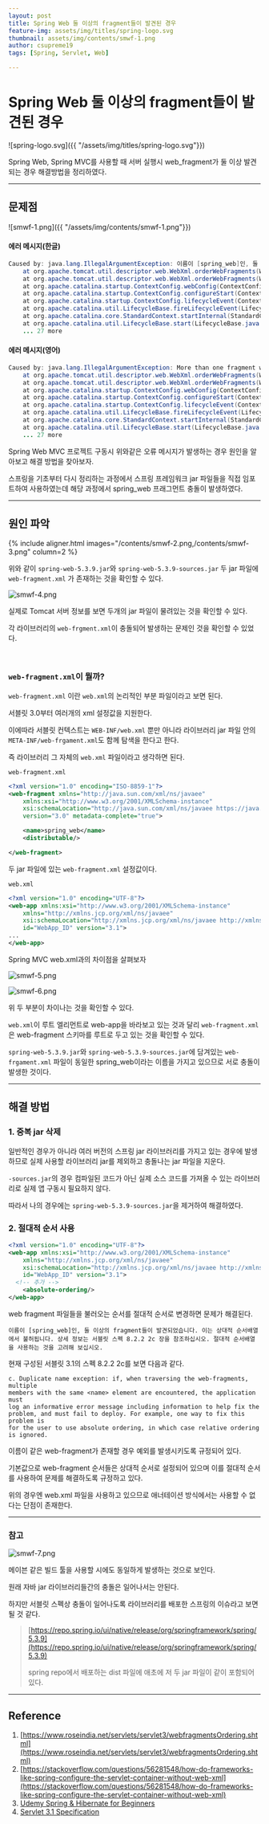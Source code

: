 ```yaml
---
layout: post
title: Spring Web 둘 이상의 fragment들이 발견된 경우
feature-img: assets/img/titles/spring-logo.svg
thumbnail: assets/img/contents/smwf-1.png
author: csupreme19
tags: [Spring, Servlet, Web]

---
```


# Spring Web 둘 이상의 fragment들이 발견된 경우

![spring-logo.svg]({{ "/assets/img/titles/spring-logo.svg"}})

Spring Web, Spring MVC를 사용할 때 서버 실행시 web_fragment가 둘 이상 발견되는 경우 해결방법을 정리하였다.

---

## 문제점

![smwf-1.png]({{ "/assets/img/contents/smwf-1.png"}})

#### 에러 메시지(한글)

```java
Caused by: java.lang.IllegalArgumentException: 이름이 [spring_web]인, 둘 이상의 fragment들이 발견되었습니다. 이는 상대적 순서배열에서 불허됩니다. 상세 정보는 서블릿 스펙 8.2.2 2c 장을 참조하십시오. 절대적 순서배열을 사용하는 것을 고려해 보십시오.
	at org.apache.tomcat.util.descriptor.web.WebXml.orderWebFragments(WebXml.java:2262)
	at org.apache.tomcat.util.descriptor.web.WebXml.orderWebFragments(WebXml.java:2220)
	at org.apache.catalina.startup.ContextConfig.webConfig(ContextConfig.java:1294)
	at org.apache.catalina.startup.ContextConfig.configureStart(ContextConfig.java:986)
	at org.apache.catalina.startup.ContextConfig.lifecycleEvent(ContextConfig.java:303)
	at org.apache.catalina.util.LifecycleBase.fireLifecycleEvent(LifecycleBase.java:123)
	at org.apache.catalina.core.StandardContext.startInternal(StandardContext.java:5135)
	at org.apache.catalina.util.LifecycleBase.start(LifecycleBase.java:183)
	... 27 more
```

#### 에러 메시지(영어)

```java
Caused by: java.lang.IllegalArgumentException: More than one fragment with the name [spring_web] was found. This is not legal with relative ordering. See section 8.2.2 2c of the Servlet specification for details. Consider using absolute ordering.
	at org.apache.tomcat.util.descriptor.web.WebXml.orderWebFragments(WebXml.java:2262)
	at org.apache.tomcat.util.descriptor.web.WebXml.orderWebFragments(WebXml.java:2220)
	at org.apache.catalina.startup.ContextConfig.webConfig(ContextConfig.java:1294)
	at org.apache.catalina.startup.ContextConfig.configureStart(ContextConfig.java:986)
	at org.apache.catalina.startup.ContextConfig.lifecycleEvent(ContextConfig.java:303)
	at org.apache.catalina.util.LifecycleBase.fireLifecycleEvent(LifecycleBase.java:123)
	at org.apache.catalina.core.StandardContext.startInternal(StandardContext.java:5135)
	at org.apache.catalina.util.LifecycleBase.start(LifecycleBase.java:183)
	... 27 more
```

Spring Web MVC 프로젝트 구동시 위와같은 오류 메시지가 발생하는 경우 원인을 알아보고 해결 방법을 찾아보자.

스프링을 기초부터 다시 정리하는 과정에서 스프링 프레임워크 jar 파일들을 직접 임포트하여 사용하였는데 해당 과정에서 spring_web 프래그먼트 충돌이 발생하였다.

---

## 원인 파악

{% include aligner.html images="/contents/smwf-2.png,/contents/smwf-3.png" column=2 %}

위와 같이 `spring-web-5.3.9.jar`와 `spring-web-5.3.9-sources.jar` 두 jar 파일에 `web-fragment.xml` 가 존재하는 것을 확인할 수 있다.

![smwf-4.png]({{"/assets/img/contents/smwf-4.png"}})

실제로 Tomcat 서버 정보를 보면 두개의 jar 파일이 물려있는 것을 확인할 수 있다.

각 라이브러리의 `web-frgment.xml`이 충돌되어 발생하는 문제인 것을 확인할 수 있었다.

<br>

### `web-fragment.xml`이 뭘까?

`web-fragment.xml` 이란 `web.xml`의 논리적인 부분 파일이라고 보면 된다.

서블릿 3.0부터 여러개의 xml 설정값을 지원한다.

이에따라 서블릿 컨텍스트는 `WEB-INF/web.xml` 뿐만 아니라 라이브러리 jar 파일 안의 `META-INF/web-frgament.xml`도 함께 탐색을 한다고 한다.

즉 라이브러리 그 자체의 `web.xml` 파일이라고 생각하면 된다.



`web-fragment.xml`

```xml
<?xml version="1.0" encoding="ISO-8859-1"?>
<web-fragment xmlns="http://java.sun.com/xml/ns/javaee"
	xmlns:xsi="http://www.w3.org/2001/XMLSchema-instance"
	xsi:schemaLocation="http://java.sun.com/xml/ns/javaee https://java.sun.com/xml/ns/javaee/web-fragment_3_0.xsd"
	version="3.0" metadata-complete="true">

	<name>spring_web</name>
	<distributable/>

</web-fragment>
```

두 jar 파일에 있는 `web-fragment.xml` 설정값이다.

`web.xml`

```xml
<?xml version="1.0" encoding="UTF-8"?>
<web-app xmlns:xsi="http://www.w3.org/2001/XMLSchema-instance"
	xmlns="http://xmlns.jcp.org/xml/ns/javaee"
	xsi:schemaLocation="http://xmlns.jcp.org/xml/ns/javaee http://xmlns.jcp.org/xml/ns/javaee/web-app_3_1.xsd"
	id="WebApp_ID" version="3.1">
...	
</web-app>
```

Spring MVC web.xml과의 차이점을 살펴보자

![smwf-5.png]({{"/assets/img/contents/smwf-5.png"}})

![smwf-6.png]({{"/assets/img/contents/smwf-6.png"}})

위 두 부분이 차이나는 것을 확인할 수 있다.

`web.xml`이 루트 엘리먼트로 web-app을 바라보고 있는 것과 달리 `web-fragment.xml`은 web-fragment 스키마를 루트로 두고 있는 것을 확인할 수 있다.

`spring-web-5.3.9.jar`와 `spring-web-5.3.9-sources.jar`에 담겨있는 `web-frgament.xml` 파일이 동일한 spring_web이라는 이름을 가지고 있으므로 서로 충돌이 발생한 것이다.





---

## 해결 방법

### 1.  중복 jar 삭제

일반적인 경우가 아니라 여러 버전의 스프링 jar 라이브러리를 가지고 있는 경우에 발생하므로 실제 사용할 라이브러리 jar를 제외하고 충돌나는 jar 파일을 지운다.

`-sources.jar`의 경우 컴파일된 코드가 아닌 실제 소스 코드를 가져올 수 있는 라이브러리로 실제 앱 구동시 필요하지 않다.

따라서 나의 경우에는 `spring-web-5.3.9-sources.jar`을 제거하여 해결하였다.

### 2. 절대적 순서 사용

```xml
<?xml version="1.0" encoding="UTF-8"?>
<web-app xmlns:xsi="http://www.w3.org/2001/XMLSchema-instance"
	xmlns="http://xmlns.jcp.org/xml/ns/javaee"
	xsi:schemaLocation="http://xmlns.jcp.org/xml/ns/javaee http://xmlns.jcp.org/xml/ns/javaee/web-app_3_1.xsd"
	id="WebApp_ID" version="3.1">
  <!-- 추가 -->
	<absolute-ordering/>
</web-app>
```

web fragment 파일들을 불러오는 순서를 절대적 순서로 변경하면 문제가 해결된다.

```
이름이 [spring_web]인, 둘 이상의 fragment들이 발견되었습니다. 이는 상대적 순서배열에서 불허됩니다. 상세 정보는 서블릿 스펙 8.2.2 2c 장을 참조하십시오. 절대적 순서배열을 사용하는 것을 고려해 보십시오.
```

현재 구성된 서블릿 3.1의 스펙 8.2.2 2c를 보면 다음과 같다.

```
c. Duplicate name exception: if, when traversing the web-fragments, multiple
members with the same <name> element are encountered, the application must
log an informative error message including information to help fix the
problem, and must fail to deploy. For example, one way to fix this problem is
for the user to use absolute ordering, in which case relative ordering is ignored.
```

이름이 같은 web-fragment가 존재할 경우 예외를 발생시키도록 규정되어 있다.

기본값으로 web-fragment 순서들은 상대적 순서로 설정되어 있으며 이를 절대적 순서를 사용하여 문제를 해결하도록 규정하고 있다.

위의 경우엔 web.xml 파일을 사용하고 있으므로 애너테이션 방식에서는 사용할 수 없다는 단점이 존재한다.

---

### 참고

![smwf-7.png]({{"/assets/img/contents/smwf-7.png"}})

메이븐 같은 빌드 툴을 사용할 시에도 동일하게 발생하는 것으로 보인다.

원래 자바 jar 라이브러리들간의 충돌은 일어나서는 안된다.

하지만 서블릿 스펙상 충돌이 일어나도록 라이브러리를 배포한 스프링의 이슈라고 보면 될 것 같다.

> [https://repo.spring.io/ui/native/release/org/springframework/spring/5.3.9](https://repo.spring.io/ui/native/release/org/springframework/spring/5.3.9)
>
> spring repo에서 배포하는 dist 파일에 애초에 저 두 jar 파일이 같이 포함되어 있다.

---

## Reference

1. [https://www.roseindia.net/servlets/servlet3/webfragmentsOrdering.shtml](https://www.roseindia.net/servlets/servlet3/webfragmentsOrdering.shtml)
2. [https://stackoverflow.com/questions/56281548/how-do-frameworks-like-spring-configure-the-servlet-container-without-web-xml](https://stackoverflow.com/questions/56281548/how-do-frameworks-like-spring-configure-the-servlet-container-without-web-xml)
3. [Udemy Spring & Hibernate for Beginners](https://www.udemy.com/course/spring-hibernate-tutorial/)
4. [Servlet 3.1 Specification](https://javaee.github.io/servlet-spec/downloads/servlet-3.1/Final/servlet-3_1-final.pdf)
